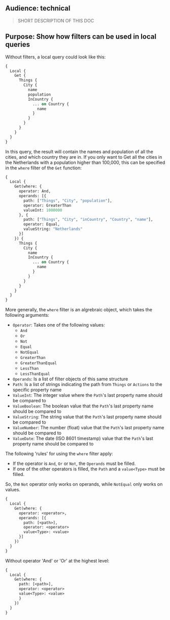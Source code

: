 ## Audience: technical

> SHORT DESCRIPTION OF THIS DOC

## Purpose: Show how filters can be used in local queries

Without filters, a local query could look like this:

``` graphql 
{
  Local {
    Get {
      Things {
        City {
          name
          population
          InCountry {
            ... on Country {
              name
            }
          }
        }
      }
    }
  }
}
```

In this query, the result will contain the names and population of all the cities, and which country they are in. If you only want to Get all the cities in the Netherlands with a population higher than 100,000, this can be specified in the `where` filter of the `Get` function:

```graphql
{
  Local {
    Get(where: {
      operator: And,
      operands: [{
        path: ["Things", "City", "population"],
        operator: GreaterThan
        valueInt: 1000000
      }, {
        path: ["Things", "City", "inCountry", "Country", "name"],
        operator: Equal,
        valueString: "Netherlands"
      }]
    }) {
      Things {
        City {
          name
          InCountry {
            ... on Country {
              name
            }
          }
        }
      }
    }
  }
}
```

More generally, the `where` filter is an algrebraic object, which takes the following arguments:
- `Operator`: Takes one of the following values: 
  - `And`
  - `Or`
  - `Not`
  - `Equal`
  - `NotEqual`
  - `GreaterThan`
  - `GreaterThanEqual`
  - `LessThan`
  - `LessThanEqual`
- `Operands`: Is a list of filter objects of this same structure
- `Path`: Is a list of strings indicating the path from `Things` or `Actions` to the specific property name
- `ValueInt`: The integer value where the `Path`'s last property name should be compared to
- `ValueBoolean`: The boolean value that the `Path`'s last property name should be compared to
- `ValueString`: The string value that the `Path`'s last property name should be compared to
- `ValueNumber`: The number (float) value that the `Path`'s last property name should be compared to
- `ValueDate`: The date (ISO 8601 timestamp) value that the `Path`'s last property name should be compared to

The following 'rules' for using the `where` filter apply:
- If the operator is `And`, `Or` or `Not`, the `Operands` must be filled.
- If one of the other operators is filled, the `Path` and a `value<Type>` must be filled.

So, the `Not` operator only works on operands, while `NotEqual` only works on values.

```graphql
{
  Local {
    Get(where: {
      operator: <operator>,
      operands: [{
        path: [<path>],
        operator: <operator>
        value<Type>: <value>
      }]
    })
  }
}
```

Without operator 'And' or 'Or' at the highest level:

```graphql
{
  Local {
    Get(where: {
      path: [<path>],
      operator: <operator>
      value<Type>: <value>
      }
    })
  }
}
```